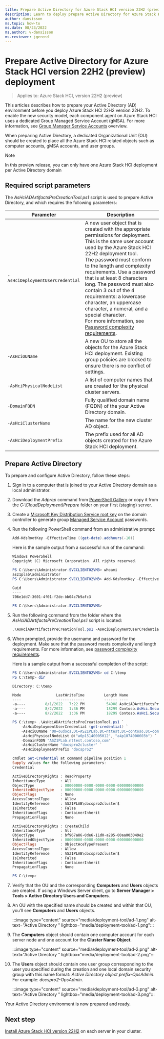 ```yaml
---
title: Prepare Active Directory for Azure Stack HCI version 22H2 (preview) deployment
description: Learn to deploy prepare Active Directory for Azure Stack HCI version 22H2 (preview) deployment
author: dansisson
ms.topic: how-to
ms.date: 08/23/2022
ms.author: v-dansisson
ms.reviewer: jgerend
---
```


# Prepare Active Directory for Azure Stack HCI version 22H2 (preview) deployment

> Applies to: Azure Stack HCI, version 22H2 (preview)

This articles describes how to prepare your Active Directory (AD) environment  before you deploy Azure Stack HCI 22H2 version 22H2. To enable the new security model, each component agent on Azure Stack HCI uses a dedicated Group Managed Service Account (gMSA). For more information, see [Group Manager Service Accounts](windows-server/security/group-managed-service-accounts/group-managed-service-accounts-overview) overview.

When preparing Active Directory, a dedicated Organizational Unit (OU) should be created to place all the Azure Stack HCI related objects such as computer accounts, gMSA accounts, and user groups.

> [!NOTE]
> In this preview release, you can only have one Azure Stack HCI deployment per Active Directory domain

## Required script parameters

The *AsHciADArtifactsPreCreationTool.ps1* script is used to prepare Active Directory, and which requires the following parameters:

|Parameter|Description|
|--|--|
|`-AsHciDeploymentUserCredential`|A new user object that is created with the appropriate  permissions for deployment. This is the same user account used by the Azure Stack HCI 22H2 deployment tool.<br>The password must conform to the length and complexity requirements. Use a password that is at least 8 characters long. The password must also contain 3 out of the 4 requirements: a lowercase character, an uppercase character, a numeral, and  a special character.<br>For more information, see [Password complexity requirements]().|
|`-AsHciOUName`|A new OU to store all the objects for the Azure Stack HCI deployment. Existing group policies are blocked to ensure there is no conflict of settings.|
|`-AsHciPhysicalNodeList`|A list of computer names that are created for the physical cluster servers.|
|`-DomainFQDN`|Fully qualified domain name (FQDN) of the your Active Directory domain.|
|`-AsHciClusterName`|The name for the new cluster AD object.|
|`-AsHciDeploymentPrefix`|The prefix used for all AD objects created for the Azure Stack HCI deployment.|

## Prepare Active Directory

To prepare and configure Active Directory, follow these steps:

1. Sign in to a computer that is joined to your Active Directory domain as a local administrator.
1. Download the *Adprep* command from [PowerShell Gallery](https://microsoft.sharepoint.com/sites/knowledgecenter/_layouts/15/TopicPagePreview.aspx?topicId=AL_GQSuzYWffyPyTBvhVtw0Ow&topicName=PowerShell%20Gallery&lang=en&ls=Ans_Bing) or copy it from the *C:\CloudDeployment\Prepare* folder on your first (staging) server.
1. Create a [Microsoft Key Distribution Service root key](https://docs.microsoft.com/en-us/windows-server/security/group-managed-service-accounts/create-the-key-distribution-services-kds-root-key) on the domain controller to generate group [Managed Service Account](https://docs.microsoft.com/en-us/windows-server/security/group-managed-service-accounts/group-managed-service-accounts-overview) passwords.

1. Run the following PowerShell command from an administrative prompt:

    ```powershell
    Add-KdsRootKey -EffectiveTime ((get-date).addhours(-10))
    ```

    Here is the sample output from a successful run of the command:

    ```powershell
    Windows PowerShell
    Copyright (C) Microsoft Corporation. All rights reserved.

    PS C:\Users\Administrator.SVCCLIENT02VM3> whoami
    asz1plab\administrator
    PS C:\Users\Administrator.SVCCLIENT02VM3> Add-KdsRootKey -EffectiveTime ((get-date).addhours(-10))

    Guid
    ----
    706e1dd7-3601-4f01-f2de-bb04c7b9afc3

    PS C:\Users\Administrator.SVCCLIENT02VM3>
    ```

1. Run the following command from the folder where the *AsHciADArtifactsPreCreationTool.ps1* script is located:

    ```powershell
    .\AsHciADArtifactsPreCreationTool.ps1 -AsHciDeploymentUserCredential (get-credential) -AsHciOUName "OU=Hci001,DC=contoso,DC=com" -AsHciPhysicalNodeList @("server1") -DomainFQDN "contoso.com" -AsHciClusterName "cluster_name" -AsHciDeploymentPrefix "Hci001"
    ```

1. When prompted, provide the username and password for the deployment. Make sure that the password meets complexity and length requirements. For more information, see [password complexity requirements](azure/active-directory-b2c/password-complexity?pivots=b2c-user-flow).

    Here is a sample output from a successful completion of the script:

    ```powershell
    PS C:\Users\Administrator.SVCCLIENT02VM3> cd C:\temp
    PS C:\temp> dir

    Directory: C:\temp

    Mode                LastWriteTime         Length Name
    ----                -------------         ------ ----
    -a----         8/1/2022   7:22 PM          54908 AsHciADArtifactsPreCreationTool.ps1
    -a----         8/2/2022   1:36 PM          18299 Contoso.AsHci.Security.AdArtifactsTool.1.2206.12.nupkg
    -a----         8/2/2022   1:36 PM          18299 Contoso.AsHci.Security.AdArtifactsTool.1.2206.12.zip

    PS C:\temp> .\AsHciADArtifactsPreCreationTool.ps1 `
        -AsHciDeploymentUserCredential (get-credential) `
        -AsHciOUName "OU=oudocs,DC=ASZ1PLab,DC=nttest,DC=contoso,DC=com" `
        -AsHciPhysicalNodeList @("a6p15140005012", "a4p1074000603b") `
        -DomainFQDN "ASZ1PLab.nttest.contoso.com" `
        -AsHciClusterName "docspro2cluster" `
        -AsHciDeploymentPrefix "docspro2"

    cmdlet Get-Credential at command pipeline position 1
    Supply values for the following parameters:
    Credential

    ActiveDirectoryRights : ReadProperty
    InheritanceType       : All
    ObjectType            : 00000000-0000-0000-0000-000000000000
    InheritedObjectType   : 00000000-0000-0000-0000-000000000000
    ObjectFlags           : None
    AccessControlType     : Allow
    IdentityReference     : ASZ1PLAB\docspro2cluster$
    IsInherited           : False
    InheritanceFlags      : ContainerInherit
    PropagationFlags      : None

    ActiveDirectoryRights : CreateChild
    InheritanceType       : All
    ObjectType            : bf967a86-0de6-11d0-a285-00aa003049e2
    InheritedObjectType   : 00000000-0000-0000-0000-000000000000
    ObjectFlags           : ObjectAceTypePresent
    AccessControlType     : Allow
    IdentityReference     : ASZ1PLAB\docspro2cluster$
    IsInherited           : False
    InheritanceFlags      : ContainerInherit
    PropagationFlags      : None

    PS C:\temp>
    ```

1. Verify that the OU and the corresponding **Computers** and **Users** objects are created.  If using a Windows Server client, go to **Server Manager > Tools > Active Directory Users and Computers**.

1. An OU with the specified name should be created and within that OU, you’ll see **Computers** and **Users** objects.

    :::image type="content" source="media/deployment-tool/ad-1.png" alt-text="Active Directory " lightbox="media/deployment-tool/ad-1.png":::

1. The **Computers** object should contain one computer account for each server node and one account for the **Cluster Name Object**.

    :::image type="content" source="media/deployment-tool/ad-2.png" alt-text="Active Directory " lightbox="media/deployment-tool/ad-2.png":::

1. The **Users** object should contain one user group corresponding to the user you specified during the creation and one local domain security group with this name format: *Active Directory object prefix-OpsAdmin*. For example: *docspro2-OpsAdmin*.

    :::image type="content" source="media/deployment-tool/ad-3.png" alt-text="Active Directory " lightbox="media/deployment-tool/ad-3.png":::

Your Active Directory environment is now prepared and ready.

## Next step

[Install Azure Stack HCI version 22H2](deployment-tool-install-os.md) on each server in your cluster.